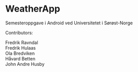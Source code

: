 # WeatherApp
Semesteroppgave i Android ved Universitetet i Sørøst-Norge

Contributors:  
  
Fredrik Ravndal  
Fredrik Hulaas  
Ola Bredviken  
Håvard Betten  
John Andre Husby  
